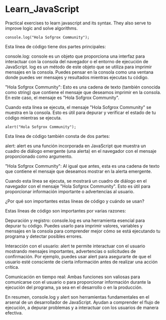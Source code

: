 # Learn_JavaScript
Practical exercises to learn javascript and its syntax.  They also serve to improve logic and solve algorithms.

```
console.log("Hola Sofgrox Community");
```

Esta línea de código tiene dos partes principales:

console.log: console es un objeto que proporciona una interfaz para interactuar con la consola del navegador o el entorno de ejecución de JavaScript. log es un método de este objeto que se utiliza para imprimir mensajes en la consola. Puedes pensar en la consola como una ventana donde puedes ver mensajes y resultados mientras ejecutas tu código.

"Hola Sofgrox Community": Esto es una cadena de texto (también conocida como string) que contiene el mensaje que deseamos imprimir en la consola. En este caso, el mensaje es "Hola Sofgrox Community".

Cuando esta línea se ejecuta, el mensaje "Hola Sofgrox Community" se muestra en la consola. Esto es útil para depurar y verificar el estado de tu código mientras se ejecuta.

```
alert("Hola Sofgrox Community");
```

Esta línea de código también consta de dos partes:

alert: alert es una función incorporada en JavaScript que muestra un cuadro de diálogo emergente (una alerta) en el navegador con el mensaje proporcionado como argumento.

"Hola Sofgrox Community": Al igual que antes, esta es una cadena de texto que contiene el mensaje que deseamos mostrar en la alerta emergente.

Cuando esta línea se ejecuta, se mostrará un cuadro de diálogo en el navegador con el mensaje "Hola Sofgrox Community". Esto es útil para proporcionar información importante o advertencias al usuario.

¿Por qué son importantes estas líneas de código y cuándo se usan?

Estas líneas de código son importantes por varias razones:

Depuración y registro: console.log es una herramienta esencial para depurar tu código. Puedes usarlo para imprimir valores, variables y mensajes en la consola para comprender mejor cómo se está ejecutando tu programa y detectar posibles errores.

Interacción con el usuario: alert te permite interactuar con el usuario mostrando mensajes importantes, advertencias o solicitudes de confirmación. Por ejemplo, puedes usar alert para asegurarte de que el usuario esté consciente de cierta información antes de realizar una acción crítica.

Comunicación en tiempo real: Ambas funciones son valiosas para comunicarse con el usuario o para proporcionar información durante la ejecución del programa, ya sea en el desarrollo o en la producción.

En resumen, console.log y alert son herramientas fundamentales en el arsenal de un desarrollador de JavaScript. Ayudan a comprender el flujo de ejecución, a depurar problemas y a interactuar con los usuarios de manera efectiva.
